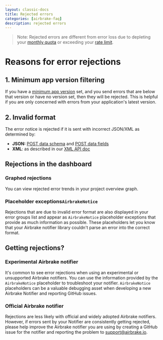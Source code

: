 ```yaml
---
layout: classic-docs
title: Rejected errors
categories: [airbrake-faq]
description: rejected errors
---
```


> Note: Rejected errors are different from error loss due to depleting your
> [monthly quota](/docs/airbrake-faq/monthly-error-quota) or exceeding your
> [rate limit](/docs/airbrake-faq/what-is-a-rate-limit).

# Reasons for error rejections

## 1. Minimum app version filtering
If you have a [minimum app version](/docs/features/app-versions/) set, and you
send errors that are below that version or have no version set, then they will
be rejected. This is helpful if you are only concerned with errors from your
application's latest version.

## 2. Invalid format
The error notice is rejected if it is sent with incorrect JSON/XML as determined
by:

- **JSON:** [POST data schema](https://airbrake.io/docs/api/#post-data-schema-v3) and
[POST data fields](https:/airbrake.io/docs/api/#post-data-fields-v3)
- **XML**: as described in our [XML API doc](/docs/api-2/notifier-api-v23)

## Rejections in the dashboard

### Graphed rejections
You can view rejected error trends in your project overview graph.

### Placeholder exceptions`AirbrakeNotice`
Rejections that are due to invalid error format are also displayed in your
error groups list and appear as `AirbrakeNotice` placeholder exceptions that
provide as much information as possible. These placeholders let you know that
your Airbrake notifier library couldn't parse an error into the correct format.

## Getting rejections?

### Experimental Airbrake notifier
It's common to see error rejections when using an experimental or unsupported
Airbrake notifiers. You can use the information provided by the `AirbrakeNotice`
placeholder to troubleshoot your notifier. `AirbrakeNotice` placeholders can be a
valuable debugging asset when developing a new Airbrake Notifier and reporting
GitHub issues.

### Official Airbrake notifier
Rejections are less likely with official and widely adopted Airbrake notifiers.
However, if errors sent by your Notifier are consistently getting rejected,
please help improve the Airbrake notifier you are using by creating a GitHub
issue for the notifier and reporting the problem to support@airbrake.io.
